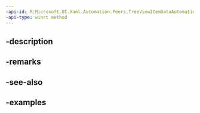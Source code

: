 ```yaml
---
-api-id: M:Microsoft.UI.Xaml.Automation.Peers.TreeViewItemDataAutomationPeer.Collapse
-api-type: winrt method
---
```


## -description

## -remarks

## -see-also

## -examples

